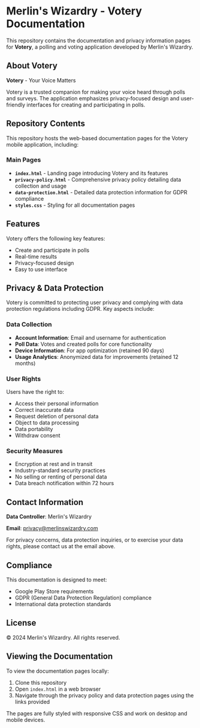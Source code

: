 # Merlin's Wizardry - Votery Documentation

This repository contains the documentation and privacy information pages for **Votery**, a polling and voting application developed by Merlin's Wizardry.

## About Votery

**Votery** - Your Voice Matters

Votery is a trusted companion for making your voice heard through polls and surveys. The application emphasizes privacy-focused design and user-friendly interfaces for creating and participating in polls.

## Repository Contents

This repository hosts the web-based documentation pages for the Votery mobile application, including:

### Main Pages

- **`index.html`** - Landing page introducing Votery and its features
- **`privacy-policy.html`** - Comprehensive privacy policy detailing data collection and usage
- **`data-protection.html`** - Detailed data protection information for GDPR compliance
- **`styles.css`** - Styling for all documentation pages

## Features

Votery offers the following key features:

- Create and participate in polls
- Real-time results
- Privacy-focused design
- Easy to use interface

## Privacy & Data Protection

Votery is committed to protecting user privacy and complying with data protection regulations including GDPR. Key aspects include:

### Data Collection
- **Account Information**: Email and username for authentication
- **Poll Data**: Votes and created polls for core functionality
- **Device Information**: For app optimization (retained 90 days)
- **Usage Analytics**: Anonymized data for improvements (retained 12 months)

### User Rights
Users have the right to:
- Access their personal information
- Correct inaccurate data
- Request deletion of personal data
- Object to data processing
- Data portability
- Withdraw consent

### Security Measures
- Encryption at rest and in transit
- Industry-standard security practices
- No selling or renting of personal data
- Data breach notification within 72 hours

## Contact Information

**Data Controller**: Merlin's Wizardry

**Email**: privacy@merlinswizardry.com

For privacy concerns, data protection inquiries, or to exercise your data rights, please contact us at the email above.

## Compliance

This documentation is designed to meet:
- Google Play Store requirements
- GDPR (General Data Protection Regulation) compliance
- International data protection standards

## License

© 2024 Merlin's Wizardry. All rights reserved.

## Viewing the Documentation

To view the documentation pages locally:

1. Clone this repository
2. Open `index.html` in a web browser
3. Navigate through the privacy policy and data protection pages using the links provided

The pages are fully styled with responsive CSS and work on desktop and mobile devices.
